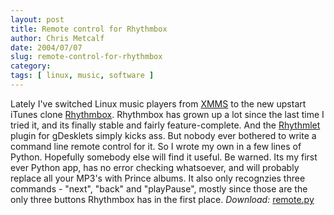 ```yaml
---
layout: post
title: Remote control for Rhythmbox
author: Chris Metcalf
date: 2004/07/07
slug: remote-control-for-rhythmbox
category: 
tags: [ linux, music, software ]
---
```


Lately I've switched Linux music players from <a href="http://www.xmms.org/">XMMS</a> to the new upstart iTunes clone <a href="http://www.rhythmbox.org/">Rhythmbox</a>. Rhythmbox has grown up a lot since the last time I tried it, and its finally stable and fairly feature-complete. And the <a href="http://gdesklets.gnomedesktop.org/categories.php?func=gd_show_app&gd_app_id=162">Rhythmlet</a> plugin for gDesklets simply kicks ass.
But nobody ever bothered to write a command line remote control for it. So I wrote my own in a few lines of Python. Hopefully somebody else will find it useful.
Be warned. Its my first ever Python app, has no error checking whatsoever, and will probably replace all your MP3's with Prince albums. It also only recognzies three commands - "next", "back" and "playPause", mostly since those are the only three buttons Rhythmbox has in the first place.
<em>Download:</em> <a href="/uploads/remote.py.gz">remote.py</a>
